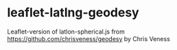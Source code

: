 # leaflet-latlng-geodesy
Leaflet-version of latlon-spherical.js from https://github.com/chrisveness/geodesy by Chris Veness

